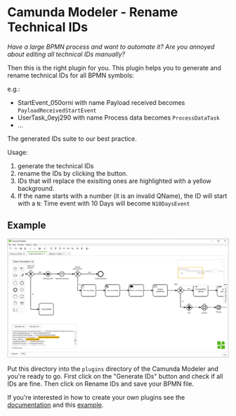 # Camunda Modeler - Rename Technical IDs

*Have a large BPMN process and want to automate it? Are you annoyed about editing all technical IDs manually?*

Then this is the right plugin for you. This plugin helps you to generate and rename technical IDs for all BPMN symbols:

e.g.:
- StartEvent_050orni with name Payload received becomes `PayloadReceivedStartEvent`
- UserTask_0eyj290 with name Process data becomes `ProcessDataTask`
- ...

The generated IDs suite to our best practice.

Usage:
1. generate the technical IDs
2. rename the IDs by clicking the button.
3. IDs that will replace the exisiting ones are highlighted with a yellow background.
4. If the name starts with a number (it is an invalid QName), the ID will start with a `N`: Time event with 10 Days will become `N10DaysEvent`

## Example

![Screenshot 1](screenshot1.png)

Put this directory into the `plugins` directory of the Camunda Modeler and you're ready to go.
First click on the "Generate IDs" button and check if all IDs are fine. Then click on Rename IDs and save your BPMN file.

If you're interested in how to create your own plugins see the [documentation](https://github.com/camunda/camunda-modeler/tree/547-plugins/docs/plugins) and this [example](https://github.com/camunda/camunda-modeler-plugin-example).

